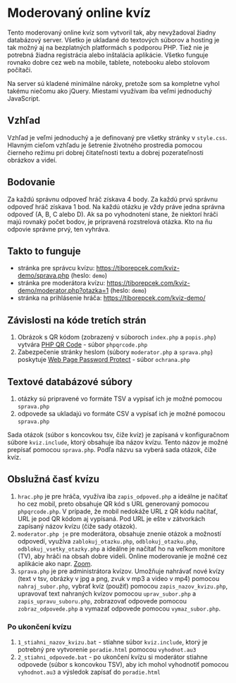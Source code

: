# Moderovaný online kvíz

Tento moderovaný online kvíz som vytvoril tak, aby nevyžadoval žiadny databázový server. Všetko je ukladané do textových súborov a hosting je tak možný aj na bezplatných platformách s podporou PHP. Tiež nie je potrebná žiadna registrácia alebo inštalácia aplikácie. Všetko funguje rovnako dobre cez web na mobile, tablete, notebooku alebo stolovom počítači.

Na server sú kladené minimálne nároky, pretože som sa kompletne vyhol takému niečomu ako jQuery. Miestami využívam iba veľmi jednoduchý JavaScript.

## Vzhľad

Vzhľad je veľmi jednoduchý a je definovaný pre všetky stránky v `style.css`. Hlavným cieľom vzhľadu je šetrenie životného prostredia pomocou čierneho režimu pri dobrej čitateľnosti textu a dobrej pozerateľnosti obrázkov a videí.

## Bodovanie

Za každú správnu odpoveď hráč získava 4 body. Za každú prvú správnu odpoveď hráč získava 1 bod. Na každú otázku je vždy práve jedna správna odpoveď (A, B, C alebo D). Ak sa po vyhodnotení stane, že niektorí hráči majú rovnaký počet bodov, je pripravená rozstrelová otázka. Kto na ňu odpovie správne prvý, ten vyhráva.

## Takto to funguje

- stránka pre správcu kvízu: https://tiborepcek.com/kviz-demo/sprava.php (heslo: `demo`)
- stránka pre moderátora kvízu: https://tiborepcek.com/kviz-demo/moderator.php?otazka=1 (heslo: `demo`)
- stránka na prihlásenie hráča: https://tiborepcek.com/kviz-demo/

## Závislosti na kóde tretích strán

1. Obrázok s QR kódom (zobrazený v súboroch `index.php` a `popis.php`) vytvára [PHP QR Code](https://sourceforge.net/projects/phpqrcode/) - súbor `phpqrcode.php`
1. Zabezpečenie stránky heslom (súbory `moderator.php` a `sprava.php`) poskytuje [Web Page Password Protect](http://www.zubrag.com/scripts/password-protect.php) - súbor `ochrana.php`

## Textové databázové súbory

1. otázky sú pripravené vo formáte TSV a vypísať ich je možné pomocou `sprava.php`
1. odpovede sa ukladajú vo formáte CSV a vypísať ich je možné pomocou `sprava.php`

Sada otázok (súbor s koncovkou tsv, čiže kvíz) je zapísaná v konfiguračnom súbore `kviz.include`, ktorý obsahuje iba názov kvízu. Tento názov je možné prepísať pomocou `sprava.php`. Podľa názvu sa vyberá sada otázok, čiže kvíz.

## Obslužná časť kvízu

1. `hrac.php` je pre hráča, využíva iba `zapis_odpoved.php` a ideálne je načítať ho cez mobil, preto obsahuje QR kód s URL generovaný pomocou `phpqrcode.php`. V prípade, že mobil nedokáže URL z QR kódu načítať, URL je pod QR kódom aj vypísaná. Pod URL je ešte v zátvorkách zapísaný názov kvízu (čiže sady otázok).
1. `moderator.php je` pre moderátora, obsahuje znenie otázok a možností odpovedí, využíva `zablokuj_otazku.php`, `odblokuj_otazku.php`, `odblokuj_vsetky_otazky.php` a ideálne je načítať ho na veľkom monitore (TV), aby hráči na obsah dobre videli. Online moderovanie je možné cez aplikácie ako napr. [Zoom](https://zoom.us/).
1. `sprava.php` je pre administrátora kvízov. Umožňuje nahrávať nové kvízy (text v tsv, obrázky v jpg a png, zvuk v mp3 a video v mp4) pomocou `nahraj_subor.php`, vybrať kvíz (použiť) pomocou `zapis_nazov_kvizu.php`, upravovať text nahraných kvízov pomocou `uprav_subor.php` a `zapis_upravu_suboru.php`, zobrazovať odpovede pomocou `zobraz_odpovede.php` a vymazať odpovede pomocou `vymaz_subor.php`.

### Po ukončení kvízu

1. `1_stiahni_nazov_kvizu.bat` - stiahne súbor `kviz.include`, ktorý je potrebný pre vytvorenie `poradie.html` pomocou `vyhodnot.au3`
1. `2_stiahni_odpovede.bat` - po ukončení kvízu si moderátor stiahne odpovede (súbor s koncovkou TSV), aby ich mohol vyhodnotiť pomocou `vyhodnot.au3` a výsledok zapísať do `poradie.html`
